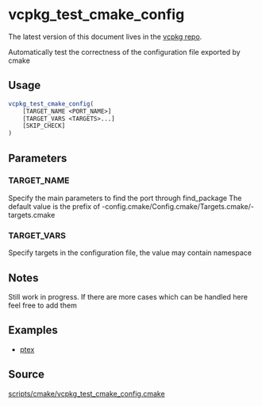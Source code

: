 # vcpkg_test_cmake_config

The latest version of this document lives in the [vcpkg repo](https://github.com/Microsoft/vcpkg/blob/master/docs/maintainers/vcpkg_test_cmake_config.md).

Automatically test the correctness of the configuration file exported by cmake

## Usage
```cmake
vcpkg_test_cmake_config(
    [TARGET_NAME <PORT_NAME>]
    [TARGET_VARS <TARGETS>...]
    [SKIP_CHECK]
)
```

## Parameters
### TARGET_NAME
Specify the main parameters to find the port through find_package
The default value is the prefix of -config.cmake/Config.cmake/Targets.cmake/-targets.cmake

### TARGET_VARS
Specify targets in the configuration file, the value may contain namespace

## Notes
Still work in progress. If there are more cases which can be handled here feel free to add them

## Examples

* [ptex](https://github.com/Microsoft/vcpkg/blob/master/ports/ptex/portfile.cmake)

## Source
[scripts/cmake/vcpkg\_test\_cmake\_config.cmake](https://github.com/Microsoft/vcpkg/blob/master/scripts/cmake/vcpkg_test_cmake_config.cmake)
